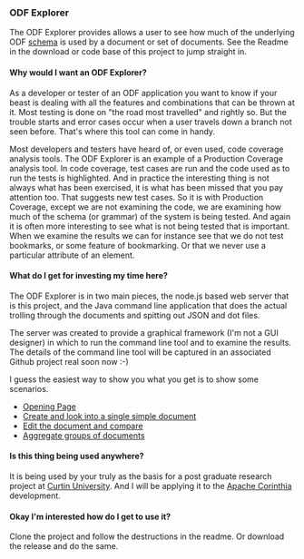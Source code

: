 ### ODF Explorer
The ODF Explorer provides allows a user to see how much of the underlying ODF [schema](https://www.oasis-open.org/committees/tc_home.php?wg_abbrev=office) is used by a document or set of documents. See the Readme in the download or code base of this project to jump straight in.

#### Why would I want an ODF Explorer?
As a developer or tester of an ODF application you want to know if your beast is dealing with all the features and combinations that can be thrown at it. Most testing is done on "the road most travelled" and rightly so. But the trouble starts and error cases occur when a user travels down a branch not seen before. That\'s where this tool can come in handy.

Most developers and testers have heard of, or even used, code coverage analysis tools. The ODF Explorer is an example of a Production Coverage analysis tool. In code coverage, test cases are run and the code used as to run the tests is highlighted. And in practice the interesting thing is not always what has been exercised, it is what has been missed that you pay attention too. That suggests new test cases. So it is with Production Coverage, except we are not examining the code, we are examining how much of the schema (or grammar) of the system is being tested. And again it is often more interesting to see what is not being tested that is important. When we examine the results we can for instance see that we do not test bookmarks, or some feature of bookmarking. Or that we never use a particular attribute of an element.

#### What do I get for investing my time here?
The ODF Explorer is in two main pieces, the node.js based web server that is this project, and the Java command line application that does the actual trolling through the documents and spitting out JSON and dot files.

The server was created to provide a graphical framework (I'm not a GUI designer) in which to run the command line tool and to examine the results. The details of the command line tool will be captured in an associated Github project real soon now :-)

I guess the easiest way to show you what you get is to show some scenarios.

* [Opening Page](opening.html)
* [Create and look into a single simple document](single.html)
* [Edit the document and compare](compare.hmtl)
* [Aggregate groups of documents](aggregate.html)

#### Is this thing being used anywhere?
It is being used by your truly as the basis for a post graduate research project at [Curtin University](http://cs.curtin.edu.au/). And I will be applying it to the [Apache Corinthia](http://corinthia.incubator.apache.org/) development.

#### Okay I\'m interested how do I get to use it?
Clone the project and follow the destructions in the readme. Or download the release and do the same.
